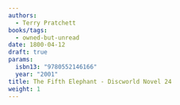 ```yaml
---
authors:
  - Terry Pratchett
books/tags:
  - owned-but-unread
date: 1800-04-12
draft: true
params:
  isbn13: "9780552146166"
  year: "2001"
title: The Fifth Elephant - Discworld Novel 24
weight: 1
---
```


<!--more-->
